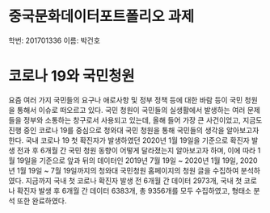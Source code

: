 # 중국문화데이터포트폴리오 과제
학번: 201701336
이름: 박건호

# 코로나 19와 국민청원
 요즘 여러 가지 국민들의 요구나 애로사항 및 정부 정책 등에 대한 바람 등이 국민 청원을 통해서 이슈로 떠오르고 있다. 국민 청원이 국민들의 실생활에서 발생하는 여러 문제들을 정부와 소통하는 창구로서 사용되고 있는데, 올해 들어 가장 큰 사건이었고, 지금도 진행 중인 코로나 19를 중심으로 청와대 국민 청원을 통해 국민들의 생각을 알아보고자 한다. 국내 코로나 19 첫 확진자가 발생하였던 2020년 1월 19일을 기준으로 확진자 발생 전과 후 6개월 간 국민 청원 동향이 어떻게 달라졌는지 알아보고자 하며, 이에 따라 1월 19일을 기준으로 앞과 뒤의 데이터인 2019년 7월 19일 ~ 2020년 1월 19일, 2020년 1월 19일 ~ 7월 19일까지의 청와대 국민청원 홈페이지의 청원 글을 수집하여 분석하였다. 지금까지 국내 첫 코로나 확진자 발생 전 6개월 간 데이터 2973개, 국내 첫 코로나 확진자 발생 후 6개월 간 데이터 6383개, 총 9356개를 모두 수집하였고, 형태소 분석 또한 완료하였다.
